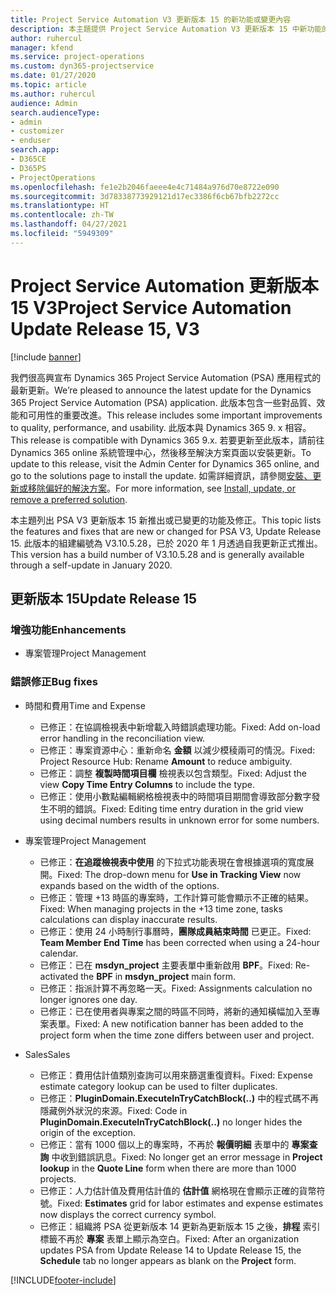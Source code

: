 ```yaml
---
title: Project Service Automation V3 更新版本 15 的新功能或變更內容
description: 本主題提供 Project Service Automation V3 更新版本 15 中新功能的相關資訊。
author: ruhercul
manager: kfend
ms.service: project-operations
ms.custom: dyn365-projectservice
ms.date: 01/27/2020
ms.topic: article
ms.author: ruhercul
audience: Admin
search.audienceType:
- admin
- customizer
- enduser
search.app:
- D365CE
- D365PS
- ProjectOperations
ms.openlocfilehash: fe1e2b2046faeee4e4c71484a976d70e8722e090
ms.sourcegitcommit: 3d78338773929121d17ec3386f6cb67bfb2272cc
ms.translationtype: HT
ms.contentlocale: zh-TW
ms.lasthandoff: 04/27/2021
ms.locfileid: "5949309"
---
```

# <a name="project-service-automation-update-release-15-v3"></a><span data-ttu-id="f52b7-103">Project Service Automation 更新版本 15 V3</span><span class="sxs-lookup"><span data-stu-id="f52b7-103">Project Service Automation Update Release 15, V3</span></span>

[!include [banner](../includes/psa-now-project-operations.md)]

<span data-ttu-id="f52b7-104">我們很高興宣布 Dynamics 365 Project Service Automation (PSA) 應用程式的最新更新。</span><span class="sxs-lookup"><span data-stu-id="f52b7-104">We’re pleased to announce the latest update for the Dynamics 365 Project Service Automation (PSA) application.</span></span> <span data-ttu-id="f52b7-105">此版本包含一些對品質、效能和可用性的重要改進。</span><span class="sxs-lookup"><span data-stu-id="f52b7-105">This release includes some important improvements to quality, performance, and usability.</span></span> <span data-ttu-id="f52b7-106">此版本與 Dynamics 365 9. x 相容。</span><span class="sxs-lookup"><span data-stu-id="f52b7-106">This release is compatible with Dynamics 365 9.x.</span></span> <span data-ttu-id="f52b7-107">若要更新至此版本，請前往 Dynamics 365 online 系統管理中心，然後移至解決方案頁面以安裝更新。</span><span class="sxs-lookup"><span data-stu-id="f52b7-107">To update to this release, visit the Admin Center for Dynamics 365 online, and go to the solutions page to install the update.</span></span> <span data-ttu-id="f52b7-108">如需詳細資訊，請參閱[安裝、更新或移除偏好的解決方案](/power-platform/admin/install-remove-preferred-solution)。</span><span class="sxs-lookup"><span data-stu-id="f52b7-108">For more information, see [Install, update, or remove a preferred solution](/power-platform/admin/install-remove-preferred-solution).</span></span>

<span data-ttu-id="f52b7-109">本主題列出 PSA V3 更新版本 15 新推出或已變更的功能及修正。</span><span class="sxs-lookup"><span data-stu-id="f52b7-109">This topic lists the features and fixes that are new or changed for PSA V3, Update Release 15.</span></span> <span data-ttu-id="f52b7-110">此版本的組建編號為 V3.10.5.28，已於 2020 年 1 月透過自我更新正式推出。</span><span class="sxs-lookup"><span data-stu-id="f52b7-110">This version has a build number of V3.10.5.28 and is generally available through a self-update in January 2020.</span></span>

## <a name="update-release-15"></a><span data-ttu-id="f52b7-111">更新版本 15</span><span class="sxs-lookup"><span data-stu-id="f52b7-111">Update Release 15</span></span> 

### <a name="enhancements"></a><span data-ttu-id="f52b7-112">增強功能</span><span class="sxs-lookup"><span data-stu-id="f52b7-112">Enhancements</span></span>

- <span data-ttu-id="f52b7-113">專案管理</span><span class="sxs-lookup"><span data-stu-id="f52b7-113">Project Management</span></span>

### <a name="bug-fixes"></a><span data-ttu-id="f52b7-114">錯誤修正</span><span class="sxs-lookup"><span data-stu-id="f52b7-114">Bug fixes</span></span>

- <span data-ttu-id="f52b7-115">時間和費用</span><span class="sxs-lookup"><span data-stu-id="f52b7-115">Time and Expense</span></span>

  - <span data-ttu-id="f52b7-116">已修正：在協調檢視表中新增載入時錯誤處理功能。</span><span class="sxs-lookup"><span data-stu-id="f52b7-116">Fixed: Add on-load error handling in the reconciliation view.</span></span>
  - <span data-ttu-id="f52b7-117">已修正：專案資源中心：重新命名 **金額** 以減少模稜兩可的情況。</span><span class="sxs-lookup"><span data-stu-id="f52b7-117">Fixed: Project Resource Hub: Rename **Amount** to reduce ambiguity.</span></span>
  - <span data-ttu-id="f52b7-118">已修正：調整 **複製時間項目欄** 檢視表以包含類型。</span><span class="sxs-lookup"><span data-stu-id="f52b7-118">Fixed: Adjust the view **Copy Time Entry Columns** to include the type.</span></span>
  - <span data-ttu-id="f52b7-119">已修正：使用小數點編輯網格檢視表中的時間項目期間會導致部分數字發生不明的錯誤。</span><span class="sxs-lookup"><span data-stu-id="f52b7-119">Fixed: Editing time entry duration in the grid view using decimal numbers results in unknown error for some numbers.</span></span>

- <span data-ttu-id="f52b7-120">專案管理</span><span class="sxs-lookup"><span data-stu-id="f52b7-120">Project Management</span></span>

  - <span data-ttu-id="f52b7-121">已修正：**在追蹤檢視表中使用** 的下拉式功能表現在會根據選項的寬度展開。</span><span class="sxs-lookup"><span data-stu-id="f52b7-121">Fixed: The drop-down menu for **Use in Tracking View** now expands based on the width of the options.</span></span>
  - <span data-ttu-id="f52b7-122">已修正：管理 +13 時區的專案時，工作計算可能會顯示不正確的結果。</span><span class="sxs-lookup"><span data-stu-id="f52b7-122">Fixed: When managing projects in the +13 time zone, tasks calculations can display inaccurate results.</span></span>
  - <span data-ttu-id="f52b7-123">已修正：使用 24 小時制行事曆時，**團隊成員結束時間** 已更正。</span><span class="sxs-lookup"><span data-stu-id="f52b7-123">Fixed: **Team Member End Time** has been corrected when using a 24-hour calendar.</span></span>
  - <span data-ttu-id="f52b7-124">已修正：已在 **msdyn_project** 主要表單中重新啟用 **BPF**。</span><span class="sxs-lookup"><span data-stu-id="f52b7-124">Fixed: Re-activated the **BPF** in **msdyn_project** main form.</span></span>
  - <span data-ttu-id="f52b7-125">已修正：指派計算不再忽略一天。</span><span class="sxs-lookup"><span data-stu-id="f52b7-125">Fixed: Assignments calculation no longer ignores one day.</span></span>
  - <span data-ttu-id="f52b7-126">已修正：已在使用者與專案之間的時區不同時，將新的通知橫幅加入至專案表單。</span><span class="sxs-lookup"><span data-stu-id="f52b7-126">Fixed: A new notification banner has been added to the project form when the time zone differs between user and project.</span></span>

- <span data-ttu-id="f52b7-127">Sales</span><span class="sxs-lookup"><span data-stu-id="f52b7-127">Sales</span></span>

  - <span data-ttu-id="f52b7-128">已修正：費用估計值類別查詢可以用來篩選重復資料。</span><span class="sxs-lookup"><span data-stu-id="f52b7-128">Fixed: Expense estimate category lookup can be used to filter duplicates.</span></span>
  - <span data-ttu-id="f52b7-129">已修正：**PluginDomain.ExecuteInTryCatchBlock(..)** 中的程式碼不再隱藏例外狀況的來源。</span><span class="sxs-lookup"><span data-stu-id="f52b7-129">Fixed: Code in **PluginDomain.ExecuteInTryCatchBlock(..)** no longer hides the origin of the exception.</span></span>
  - <span data-ttu-id="f52b7-130">已修正：當有 1000 個以上的專案時，不再於 **報價明細** 表單中的 **專案查詢** 中收到錯誤訊息。</span><span class="sxs-lookup"><span data-stu-id="f52b7-130">Fixed: No longer get an error message in **Project lookup** in the **Quote Line** form when there are more than 1000 projects.</span></span>
  - <span data-ttu-id="f52b7-131">已修正：人力估計值及費用估計值的 **估計值** 網格現在會顯示正確的貨幣符號。</span><span class="sxs-lookup"><span data-stu-id="f52b7-131">Fixed: **Estimates** grid for labor estimates and expense estimates now displays the correct currency symbol.</span></span>
  - <span data-ttu-id="f52b7-132">已修正：組織將 PSA 從更新版本 14 更新為更新版本 15 之後，**排程** 索引標籤不再於 **專案** 表單上顯示為空白。</span><span class="sxs-lookup"><span data-stu-id="f52b7-132">Fixed: After an organization updates PSA from Update Release 14 to Update Release 15, the **Schedule** tab no longer appears as blank on the **Project** form.</span></span>


[!INCLUDE[footer-include](../includes/footer-banner.md)]
